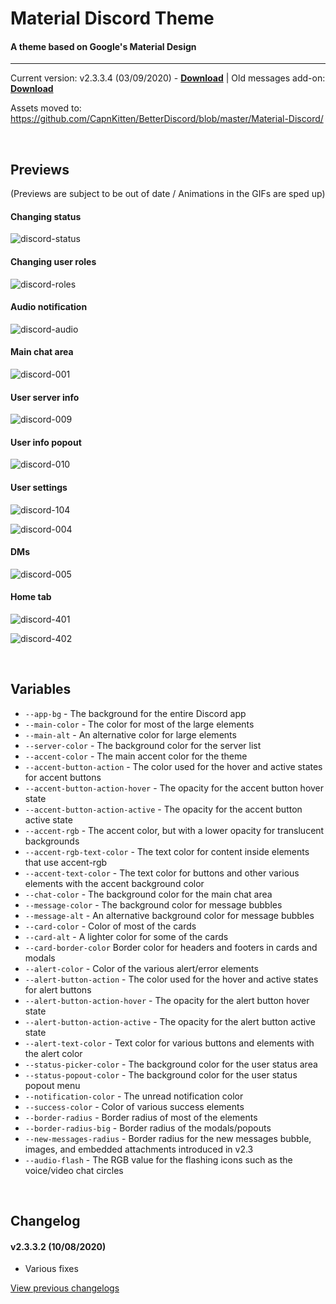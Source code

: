 # Material Discord Theme
#### A theme based on Google's Material Design
<hr>

Current version: v2.3.3.4 (03/09/2020) - **[Download](https://betterdiscord.net/ghdl?url=https://raw.githubusercontent.com/CapnKitten/Material-Discord/master/Material-Discord.theme.css)** | Old messages add-on: **[Download](https://betterdiscord.net/ghdl?url=https://raw.githubusercontent.com/CapnKitten/BetterDiscord/master/Material-Discord/css/Material-Discord_addon-messages.theme.css)**

Assets moved to: https://github.com/CapnKitten/BetterDiscord/blob/master/Material-Discord/

&nbsp;

## Previews

(Previews are subject to be out of date / Animations in the GIFs are sped up)
#### Changing status

![discord-status](https://user-images.githubusercontent.com/4013216/36956319-bea5497a-1ffb-11e8-862c-d8a926b1f6a1.gif)

#### Changing user roles

![discord-roles](https://user-images.githubusercontent.com/4013216/36956334-d69b0b82-1ffb-11e8-8860-a171d0887f5c.gif)

#### Audio notification

![discord-audio](https://user-images.githubusercontent.com/4013216/35309728-dc958f5c-007b-11e8-8ff7-dee70cc82e22.gif)

#### Main chat area

![discord-001](https://user-images.githubusercontent.com/4013216/40872156-c597347a-6617-11e8-9e30-0dce8965bcc6.png)

#### User server info

![discord-009](https://user-images.githubusercontent.com/4013216/40872157-c5a3c4d8-6617-11e8-8dc4-0cb4222286e6.png)

#### User info popout

![discord-010](https://user-images.githubusercontent.com/4013216/40872158-c5ae8846-6617-11e8-84d8-bb9fb7a701c8.png)

#### User settings

![discord-104](https://user-images.githubusercontent.com/4013216/40872159-c5bc4760-6617-11e8-8965-5c3dc75715e8.png)

![discord-004](https://user-images.githubusercontent.com/4013216/40872160-c5c7333c-6617-11e8-8d43-03005569e24a.png)

#### DMs

![discord-005](https://user-images.githubusercontent.com/4013216/40872161-c5d33d4e-6617-11e8-8b73-7b474325fb79.png)

#### Home tab

![discord-401](https://user-images.githubusercontent.com/4013216/53679347-a3f64780-3c99-11e9-833b-640bba0b8825.png)

![discord-402](https://user-images.githubusercontent.com/4013216/53679536-95a92b00-3c9b-11e9-8c15-e71452e91df7.png)

&nbsp;

## Variables

 - `--app-bg` - The background for the entire Discord app
 - `--main-color` - The color for most of the large elements
 - `--main-alt` - An alternative color for large elements
 - `--server-color` - The background color for the server list
 - `--accent-color` - The main accent color for the theme
 - `--accent-button-action` - The color used for the hover and active states for accent buttons
 - `--accent-button-action-hover` - The opacity for the accent button hover state
 - `--accent-button-action-active` - The opacity for the accent button active state
 - `--accent-rgb` - The accent color, but with a lower opacity for translucent backgrounds
 - `--accent-rgb-text-color` - The text color for content inside elements that use accent-rgb
 - `--accent-text-color` - The text color for buttons and other various elements with the accent background color
 - `--chat-color` - The background color for the main chat area
 - `--message-color` - The background color for message bubbles
 - `--message-alt` - An alternative background color for message bubbles
 - `--card-color` - Color of most of the cards
 - `--card-alt` - A lighter color for some of the cards
 - `--card-border-color` Border color for headers and footers in cards and modals
 - `--alert-color` - Color of the various alert/error elements
 - `--alert-button-action` - The color used for the hover and active states for alert buttons
 - `--alert-button-action-hover` - The opacity for the alert button hover state
 - `--alert-button-action-active` - The opacity for the alert button active state
 - `--alert-text-color` - Text color for various buttons and elements with the alert color
 - `--status-picker-color` - The background color for the user status area
 - `--status-popout-color` - The background color for the user status popout menu
 - `--notification-color` - The unread notification color
 - `--success-color` - Color of various success elements
 - `--border-radius` - Border radius of most of the elements
 - `--border-radius-big` - Border radius of the modals/popouts
 - `--new-messages-radius` - Border radius for the new messages bubble, images, and embedded attachments introduced in v2.3
 - `--audio-flash` - The RGB value for the flashing icons such as the voice/video chat circles

&nbsp;

## Changelog

#### v2.3.3.2 (10/08/2020)
* Various fixes


[View previous changelogs](https://github.com/CapnKitten/BetterDiscord/blob/master/Material-Discord/README.md)
